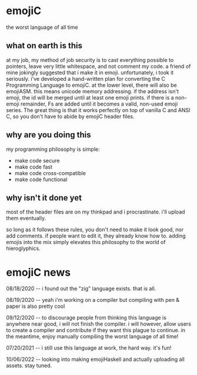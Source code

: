 # emojiC
the worst language of all time

## what on earth is this
at my job, my method of job security is to cast everything possible to pointers, leave very little whitespace, and not comment my code. a friend of mine jokingly suggested that i make it in emoji. unfortunately, i took it seriously.
i've developed a hand-written plan for converting the C Programming Language to emojiC. at the lower level, there will also be emojiASM. this means unicode memory addressing. if the address isn't emoji, the id will be merged until at least one emoji prints. if there is a non-emoji remainder, Fs are added until it becomes a valid, non-used emoji series. The great thing is that it works perfectly on top of vanilla C and ANSI C, so you don't have to abide by emojiC header files.

## why are you doing this
my programming philosophy is simple:
* make code secure
* make code fast
* make code cross-compatible
* make code functional

## why isn't it done yet
most of the header files are on my thinkpad and i procrastinate. i'll upload them eventually.

so long as it follows these rules, you don't need to make it look good, nor add comments. if people want to edit it, they already know how to.
adding emojis into the mix simply elevates this philosophy to the world of hieroglyphics.

# emojiC news
08/18/2020 -- i found out the "zig" language exists. that is all.

08/19/2020 -- yeah i'm working on a compiler but compiling with pen & paper is also pretty cool

09/12/2020 -- to discourage people from thinking this language is anywhere near good, i will not finish the compiler. i will however, allow users to create a compiler and contribute if they want this plague to continue. in the meantime, enjoy manually compiling the worst language of all time!

07/20/2021 -- i still use this language at work, the hard way. it's fun!

10/06/2022 -- looking into making emojiHaskell and actually uploading all assets. stay tuned.
